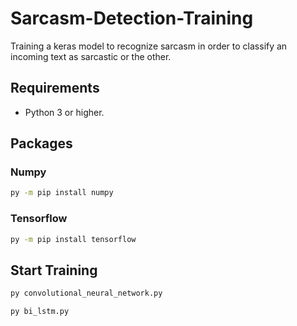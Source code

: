 # Sarcasm-Detection-Training
Training a keras model to recognize sarcasm in order to classify an incoming text as sarcastic or the other.

## Requirements
- Python 3 or higher.

## Packages

### Numpy
```bash
py -m pip install numpy
```

### Tensorflow
```bash
py -m pip install tensorflow
```

## Start Training
```bash
py convolutional_neural_network.py
```
```bash
py bi_lstm.py
```







